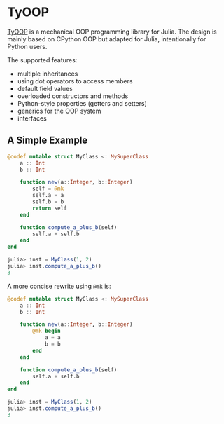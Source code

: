 # TyOOP

[TyOOP](https://github.com/thautwarm/TyOOP.jl) is a mechanical OOP programming library for Julia. The design is mainly based on CPython OOP but adapted for Julia, intentionally for Python users.

The supported features:

- multiple inheritances
- using dot operators to access members
- default field values
- overloaded constructors and methods
- Python-style properties (getters and setters)
- generics for the OOP system
- interfaces

## A Simple Example

```julia
@oodef mutable struct MyClass <: MySuperClass
    a :: Int
    b :: Int

    function new(a::Integer, b::Integer)
        self = @mk
        self.a = a
        self.b = b
        return self
    end

    function compute_a_plus_b(self)
        self.a + self.b
    end
end

julia> inst = MyClass(1, 2)
julia> inst.compute_a_plus_b()
3
```

A more concise rewrite using `@mk` is:


```julia
@oodef mutable struct MyClass <: MySuperClass
    a :: Int
    b :: Int

    function new(a::Integer, b::Integer)
        @mk begin
            a = a
            b = b
        end
    end

    function compute_a_plus_b(self)
        self.a + self.b
    end
end

julia> inst = MyClass(1, 2)
julia> inst.compute_a_plus_b()
3
```
